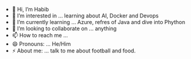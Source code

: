 - 👋 Hi, I’m Habib
- 👀 I’m interested in ... learning about AI, Docker and Devops
- 🌱 I’m currently learning ... Azure, refres of Java and dive into Phython
- 💞️ I’m looking to collaborate on ... anything
- 📫 How to reach me ... 
- 😄 Pronouns: ... He/Him
- ⚡ About me: ... talk to me about football and food.

<!---
motarah/motarah is a ✨ special ✨ repository because its `README.md` (this file) appears on your GitHub profile.
You can click the Preview link to take a look at your changes.
--->
